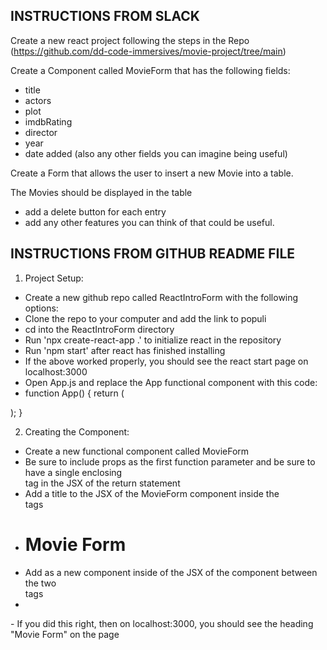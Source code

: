 ## INSTRUCTIONS FROM SLACK

Create a new react project following the steps in the Repo (https://github.com/dd-code-immersives/movie-project/tree/main)

Create a Component called MovieForm that has the following fields: 
- title
- actors
- plot
- imdbRating
- director 
- year
- date added
(also any other fields you can imagine being useful)

Create a Form that allows the user to insert a new Movie into a table. 

The Movies should be displayed in the table 

- add a delete button for each entry 
- add any other features you can think of that could be useful. 





## INSTRUCTIONS FROM GITHUB README FILE

1) Project Setup:
- Create a new github repo called ReactIntroForm with the following options:
- Clone the repo to your computer and add the link to populi
- cd into the ReactIntroForm directory
- Run 'npx create-react-app .' to initialize react in the repository
- Run 'npm start' after react has finished installing
- If the above worked properly, you should see the react start page on localhost:3000
- Open App.js and replace the App functional component with this code:
- function App() {
return (
<div className="App App-header">

</div>
);
}

2) Creating the <MovieForm/> Component:
- Create a new functional component called MovieForm
- Be sure to include props as the first function parameter and be sure to have a single enclosing <div> tag in the JSX of the return statement
- Add a title to the JSX of the MovieForm component inside the <div></div> tags
- <h1>Movie Form</h1>
- Add <MovieForm/> as a new component inside of the JSX of the <App /> component between the two <div> tags
- <div className="App App-header">
<MovieForm />
</div>
- If you did this right, then on localhost:3000, you should see the heading "Movie Form" on the page

